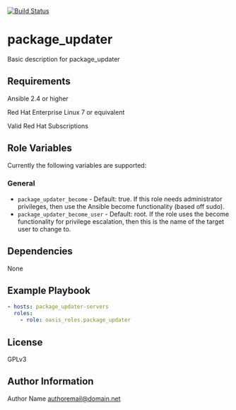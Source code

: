 [![Build Status](https://travis-ci.org/oasis-roles/package_updater.svg?branch=master)](https://travis-ci.org/oasis-roles/package_updater)

package_updater
===========

Basic description for package_updater

Requirements
------------

Ansible 2.4 or higher

Red Hat Enterprise Linux 7 or equivalent

Valid Red Hat Subscriptions

Role Variables
--------------

Currently the following variables are supported:

### General

* `package_updater_become` - Default: true. If this role needs administrator
  privileges, then use the Ansible become functionality (based off sudo).
* `package_updater_become_user` - Default: root. If the role uses the become
  functionality for privilege escalation, then this is the name of the target
  user to change to.

Dependencies
------------

None

Example Playbook
----------------

```yaml
- hosts: package_updater-servers
  roles:
    - role: oasis_roles.package_updater
```

License
-------

GPLv3

Author Information
------------------

Author Name <authoremail@domain.net>